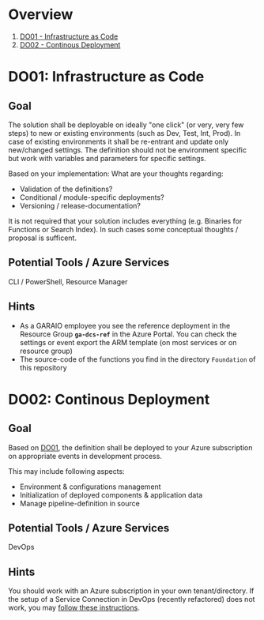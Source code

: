 # Overview
1. [DO01 - Infrastructure as Code](#do01-infrastructure-as-code)
1. [DO02 - Continous Deployment](#do02-continous-deployment)

# DO01: Infrastructure as Code
## Goal
The solution shall be deployable on ideally "one click" (or very, very few steps) to new or existing environments (such as Dev, Test, Int, Prod). In case of existing environments it shall be re-entrant and update only new/changed settings. The definition should not be environment specific but work with variables and parameters for specific settings.

Based on your implementation: What are your thoughts regarding:
* Validation of the definitions?
* Conditional / module-specific deployments?
* Versioning / release-documentation?

It is not required that your solution includes everything (e.g. Binaries for Functions or Search Index). In such cases some conceptual thoughts / proposal is sufficent.

## Potential Tools / Azure Services
CLI / PowerShell, Resource Manager

## Hints
* As a GARAIO employee you see the reference deployment in the Resource Group **`ga-dcs-ref`** in the Azure Portal. You can check the settings or event export the ARM template (on most services or on resource group)
* The source-code of the functions you find in the directory `Foundation` of this repository

# DO02: Continous Deployment
## Goal
Based on [DO01](#do01-infrastructure-as-code), the definition shall be deployed to your Azure subscription on appropriate events in development process.

This may include following aspects:
* Environment & configurations management
* Initialization of deployed components & application data
* Manage pipeline-definition in source

## Potential Tools / Azure Services
DevOps

## Hints
You should work with an Azure subscription in your own tenant/directory. If the setup of a Service Connection in DevOps (recently refactored) does not work, you may [follow these instructions](https://docs.microsoft.com/de-de/azure-stack/operator/azure-stack-create-service-principals).
